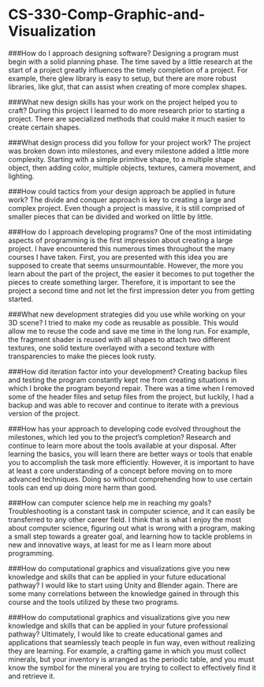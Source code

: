 # CS-330-Comp-Graphic-and-Visualization

###How do I approach designing software?
	Designing a program must begin with a solid planning phase. The time saved by a little research at the start of a project greatly influences the timely completion of a project. For example, there glew library is easy to setup, but there are more robust libraries, like glut, that can assist when creating of more complex shapes.

###What new design skills has your work on the project helped you to craft?
	During this project I learned to do more research prior to starting a project. There are specialized methods that could make it much easier to create certain shapes.
 
###What design process did you follow for your project work?
	 The project was broken down into milestones, and every milestone added a little more complexity. Starting with a simple primitive shape, to a multiple shape object, then adding color, multiple objects, textures, camera movement, and lighting.
  
###How could tactics from your design approach be applied in future work?
	The divide and conquer approach is key to creating a large and complex project. Even though a project is massive, it is still comprised of smaller pieces that can be divided and worked on little by little. 

###How do I approach developing programs?
	One of the most intimidating aspects of programming is the first impression about creating a large project. I have encountered this numerous times throughout the many courses I have taken. First, you are presented with this idea you are supposed to create that seems unsurmountable. However, the more you learn about the part of the project, the easier it becomes to put together the pieces to create something larger. Therefore, it is important to see the project a second time and not let the first impression deter you from getting started.

###What new development strategies did you use while working on your 3D scene?
	I tried to make my code as reusable as possible. This would allow me to reuse the code and save me time in the long run. For example, the fragment shader is reused with all shapes to attach two different textures, one solid texture overlayed with a second texture with transparencies to make the pieces look rusty.

###How did iteration factor into your development?
	Creating backup files and testing the program constantly kept me from creating situations in which I broke the program beyond repair. There was a time when I removed some of the header files and setup files from the project, but luckily, I had a backup and was able to recover and continue to iterate with a previous version of the project.

###How has your approach to developing code evolved throughout the milestones, which led you to the project’s completion?
	Research and continue to learn more about the tools available at your disposal. After learning the basics, you will learn there are better ways or tools that enable you to accomplish the task more efficiently. However, it is important to have at least a core understanding of a concept before moving on to more advanced techniques. Doing so without comprehending how to use certain tools can end up doing more harm than good. 

###How can computer science help me in reaching my goals?
	Troubleshooting is a constant task in computer science, and it can easily be transferred to any other career field. I think that is what I enjoy the most about computer science, figuring out what is wrong with a program, making a small step towards a greater goal, and learning how to tackle problems in new and innovative ways, at least for me as I learn more about programming.

###How do computational graphics and visualizations give you new knowledge and skills that can be applied in your future educational pathway?
	I would like to start using Unity and Blender again. There are some many correlations between the knowledge gained in through this course and the tools utilized by these two programs. 

###How do computational graphics and visualizations give you new knowledge and skills that can be applied in your future professional pathway?
	Ultimately, I would like to create educational games and applications that seamlessly teach people in fun way, even without realizing they are learning. For example, a crafting game in which you must collect minerals, but your inventory is arranged as the periodic table, and you must know the symbol for the mineral you are trying to collect to effectively find it and retrieve it.
